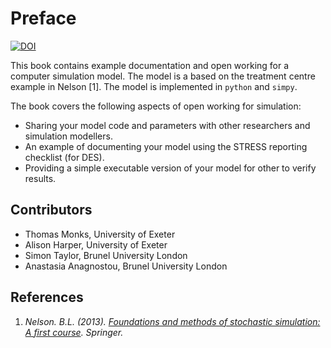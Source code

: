 # Preface

[![DOI](https://zenodo.org/badge/DOI/10.5281/zenodo.6497477.svg)](https://doi.org/10.5281/zenodo.6497477)

This book contains example documentation and open working for a computer simulation model. The model is a based on the treatment centre example in Nelson [1]. The model is implemented in `python` and `simpy`.

The book covers the following aspects of open working for simulation:

* Sharing your model code and parameters with other researchers and simulation modellers.
* An example of documenting your model using the STRESS reporting checklist (for DES).
* Providing a simple executable version of your model for other to verify results.

## Contributors

* Thomas Monks, University of Exeter
* Alison Harper, University of Exeter
* Simon Taylor, Brunel University London
* Anastasia Anagnostou, Brunel University London

## References

1. *Nelson. B.L. (2013). [Foundations and methods of stochastic simulation: A first course](https://www.amazon.co.uk/Foundations-Methods-Stochastic-Simulation-International/dp/1461461596/ref=sr_1_1?dchild=1&keywords=foundations+and+methods+of+stochastic+simulation&qid=1617050801&sr=8-1). Springer.* 